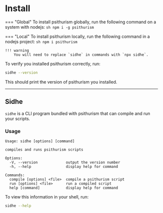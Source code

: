 # Install

=== "Global"
    To install psithurism globally, run the following command on a system with nodejs:
    ```sh
    npm i -g psithurism
    ```

=== "Local"
    To install psithurism locally, run the following command in a nodejs project:
    ```sh
    npm i psithurism
    ```

    !!! warning
        You will need to replace `sidhe` in commands with `npx sidhe`.

To verify you installed psithurism correctly, run:
```sh
sidhe --version
```
This should print the version of psithurism you installed.

---

## Sidhe

`sidhe` is a CLI program bundled with psithurism that can compile and run your scripts.

### Usage
```
Usage: sidhe [options] [command]

compiles and runs psithurism scripts

Options:
  -V, --version             output the version number
  -h, --help                display help for command

Commands:
  compile [options] <file>  compile a psithurism script
  run [options] <file>      run a compiled script
  help [command]            display help for command
```

To view this information in your shell, run:
```sh
sidhe --help
```